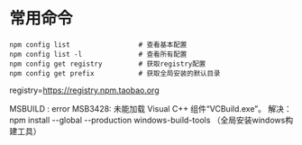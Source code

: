 # 常用命令

```shell
npm config list	                # 查看基本配置
npm config list -l	            # 查看所有配置
npm config get registry	        # 获取registry配置
npm config get prefix	        # 获取全局安装的默认目录
```

registry=https://registry.npm.taobao.org

MSBUILD : error MSB3428: 未能加载 Visual C++ 组件“VCBuild.exe”。 解决：npm install --global --production windows-build-tools （全局安装windows构建工具）